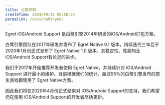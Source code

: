 ```yaml
---
title: 过期声明
createTime: 2024/09/11 09:50:34
permalink: /docs/ho97hyn0/
---
```


Egret iOS/Android Support 是白鹭引擎2014年研发的iOS/Android打包方案。

白鹭引擎团队在2017年研发并发布了 Egret Native 0.1 版本，持续迭代三年后于2020年1月份正式发布了 Egret Native 1.0 版本。其稳定性、性能均比iOS/Android Support有长足的进步。

我们于2017年开始推荐开发者使用 Egret Native，并持续针对 iOS/Android Support 进行最小的维护。目前根据我们的统计，超过95%的白鹭引擎发布的原生游戏都使用了 Egret Native方案。

因此我们将在2020年4月份正式结束对 iOS/Android Support的支持，我们希望仍在使用 iOS/Android Support的开发者尽快更新。
